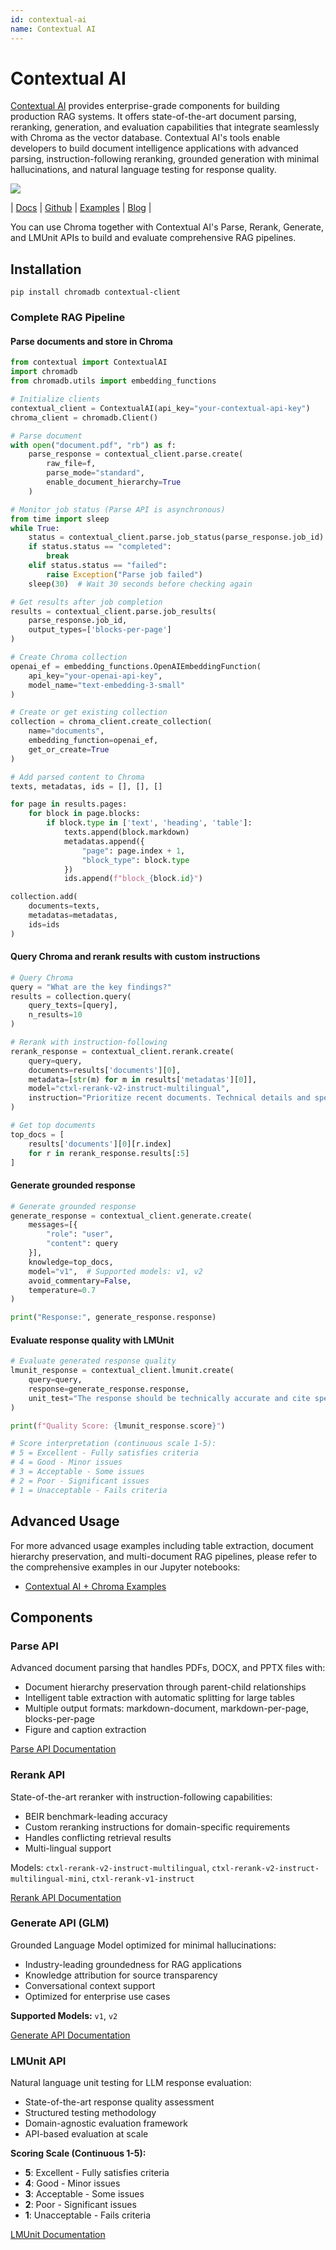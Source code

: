 ```yaml
---
id: contextual-ai
name: Contextual AI
---
```


# Contextual AI

[Contextual AI](https://contextual.ai/?utm_campaign=Standalone-api-integration&utm_source=chroma&utm_medium=github&utm_content=repo) provides enterprise-grade components for building production RAG systems. It offers state-of-the-art document parsing, reranking, generation, and evaluation capabilities that integrate seamlessly with Chroma as the vector database. Contextual AI's tools enable developers to build document intelligence applications with advanced parsing, instruction-following reranking, grounded generation with minimal hallucinations, and natural language testing for response quality.

![](https://img.shields.io/badge/License-Commercial-blue.svg)

| [Docs](https://docs.contextual.ai/user-guides/beginner-guide?utm_campaign=Standalone-api-integration&utm_source=chroma&utm_medium=github&utm_content=repo) | [Github](https://github.com/ContextualAI?utm_campaign=Standalone-api-integration&utm_source=chroma&utm_medium=github&utm_content=repo) | [Examples](https://github.com/ContextualAI/examples) | [Blog](https://contextual.ai/blog/?utm_campaign=Standalone-api-integration&utm_source=chroma&utm_medium=github&utm_content=repo) |

You can use Chroma together with Contextual AI's Parse, Rerank, Generate, and LMUnit APIs to build and evaluate comprehensive RAG pipelines.

## Installation

```terminal
pip install chromadb contextual-client
```

### Complete RAG Pipeline

#### Parse documents and store in Chroma

```python
from contextual import ContextualAI
import chromadb
from chromadb.utils import embedding_functions

# Initialize clients
contextual_client = ContextualAI(api_key="your-contextual-api-key")
chroma_client = chromadb.Client()

# Parse document
with open("document.pdf", "rb") as f:
    parse_response = contextual_client.parse.create(
        raw_file=f,
        parse_mode="standard",
        enable_document_hierarchy=True
    )

# Monitor job status (Parse API is asynchronous)
from time import sleep
while True:
    status = contextual_client.parse.job_status(parse_response.job_id)
    if status.status == "completed":
        break
    elif status.status == "failed":
        raise Exception("Parse job failed")
    sleep(30)  # Wait 30 seconds before checking again

# Get results after job completion
results = contextual_client.parse.job_results(
    parse_response.job_id,
    output_types=['blocks-per-page']
)

# Create Chroma collection
openai_ef = embedding_functions.OpenAIEmbeddingFunction(
    api_key="your-openai-api-key",
    model_name="text-embedding-3-small"
)

# Create or get existing collection
collection = chroma_client.create_collection(
    name="documents",
    embedding_function=openai_ef,
    get_or_create=True
)

# Add parsed content to Chroma
texts, metadatas, ids = [], [], []

for page in results.pages:
    for block in page.blocks:
        if block.type in ['text', 'heading', 'table']:
            texts.append(block.markdown)
            metadatas.append({
                "page": page.index + 1,
                "block_type": block.type
            })
            ids.append(f"block_{block.id}")

collection.add(
    documents=texts,
    metadatas=metadatas,
    ids=ids
)
```

#### Query Chroma and rerank results with custom instructions

```python
# Query Chroma
query = "What are the key findings?"
results = collection.query(
    query_texts=[query],
    n_results=10
)

# Rerank with instruction-following
rerank_response = contextual_client.rerank.create(
    query=query,
    documents=results['documents'][0],
    metadata=[str(m) for m in results['metadatas'][0]],
    model="ctxl-rerank-v2-instruct-multilingual",
    instruction="Prioritize recent documents. Technical details and specific findings should rank higher than general information."
)

# Get top documents
top_docs = [
    results['documents'][0][r.index] 
    for r in rerank_response.results[:5]
]
```

#### Generate grounded response

```python
# Generate grounded response
generate_response = contextual_client.generate.create(
    messages=[{
        "role": "user",
        "content": query
    }],
    knowledge=top_docs,
    model="v1",  # Supported models: v1, v2
    avoid_commentary=False,
    temperature=0.7
)

print("Response:", generate_response.response)
```

#### Evaluate response quality with LMUnit

```python
# Evaluate generated response quality
lmunit_response = contextual_client.lmunit.create(
    query=query,
    response=generate_response.response,
    unit_test="The response should be technically accurate and cite specific findings"
)

print(f"Quality Score: {lmunit_response.score}")

# Score interpretation (continuous scale 1-5):
# 5 = Excellent - Fully satisfies criteria
# 4 = Good - Minor issues
# 3 = Acceptable - Some issues
# 2 = Poor - Significant issues
# 1 = Unacceptable - Fails criteria
```

## Advanced Usage

For more advanced usage examples including table extraction, document hierarchy preservation, and multi-document RAG pipelines, please refer to the comprehensive examples in our Jupyter notebooks:

- [Contextual AI + Chroma Examples](https://github.com/ContextualAI/examples/tree/main/17-contextualai-chroma?utm_campaign=Standalone-api-integration&utm_source=chroma&utm_medium=github&utm_content=repo)

## Components

### Parse API

Advanced document parsing that handles PDFs, DOCX, and PPTX files with:
- Document hierarchy preservation through parent-child relationships
- Intelligent table extraction with automatic splitting for large tables
- Multiple output formats: markdown-document, markdown-per-page, blocks-per-page
- Figure and caption extraction

[Parse API Documentation](https://docs.contextual.ai/api-reference/parse/parse-file?utm_campaign=Standalone-api-integration&utm_source=chroma&utm_medium=github&utm_content=repo)

### Rerank API

State-of-the-art reranker with instruction-following capabilities:
- BEIR benchmark-leading accuracy
- Custom reranking instructions for domain-specific requirements
- Handles conflicting retrieval results
- Multi-lingual support

Models: `ctxl-rerank-v2-instruct-multilingual`, `ctxl-rerank-v2-instruct-multilingual-mini`, `ctxl-rerank-v1-instruct`

[Rerank API Documentation](https://docs.contextual.ai/api-reference/rerank/rerank?utm_campaign=Standalone-api-integration&utm_source=chroma&utm_medium=github&utm_content=repo)

### Generate API (GLM)

Grounded Language Model optimized for minimal hallucinations:
- Industry-leading groundedness for RAG applications
- Knowledge attribution for source transparency
- Conversational context support
- Optimized for enterprise use cases

**Supported Models:** `v1`, `v2`

[Generate API Documentation](https://docs.contextual.ai/api-reference/generate/generate?utm_campaign=Standalone-api-integration&utm_source=chroma&utm_medium=github&utm_content=repo)

### LMUnit API

Natural language unit testing for LLM response evaluation:
- State-of-the-art response quality assessment
- Structured testing methodology
- Domain-agnostic evaluation framework
- API-based evaluation at scale

**Scoring Scale (Continuous 1-5):**
- **5**: Excellent - Fully satisfies criteria
- **4**: Good - Minor issues
- **3**: Acceptable - Some issues
- **2**: Poor - Significant issues
- **1**: Unacceptable - Fails criteria

[LMUnit Documentation](https://docs.contextual.ai/api-reference/lmunit/lmunit?utm_campaign=Standalone-api-integration&utm_source=chroma&utm_medium=github&utm_content=repo)
